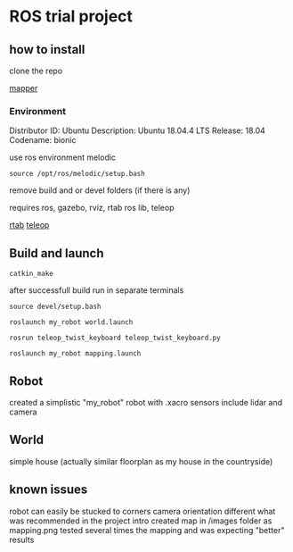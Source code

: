 # ROS trial project

## how to install

clone the repo

[mapper](https://github.com/tervoju/urobo_mapper)


### Environment
Distributor ID:	Ubuntu
Description:	Ubuntu 18.04.4 LTS
Release:	18.04
Codename:	bionic

use ros environment melodic
```
source /opt/ros/melodic/setup.bash
```
remove build and or devel folders (if there is any)

requires ros, gazebo, rviz, rtab ros lib, teleop

[rtab](http://wiki.ros.org/rtabmap_ros)
[teleop](https://github.com/ros-teleop/teleop_twist_keyboard)

## Build and launch

```
catkin_make
```

after successfull build run in separate terminals

``` 
source devel/setup.bash

roslaunch my_robot world.launch

rosrun teleop_twist_keyboard teleop_twist_keyboard.py

roslaunch my_robot mapping.launch
```


## Robot
created a simplistic "my_robot" robot with .xacro
sensors include lidar and camera

## World
simple house (actually similar  floorplan as my house in the countryside)


## known issues

robot can easily be stucked to corners
camera orientation different what was recommended in the project intro
created map in /images folder as mapping.png
tested several times the mapping and was expecting "better" results
